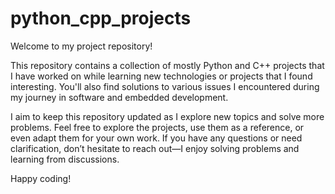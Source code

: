 # python_cpp_projects

Welcome to my project repository!

This repository contains a collection of mostly Python and C++ projects that I have worked on while learning new technologies or projects that I found interesting. You'll also find solutions to various issues I encountered during my journey in software and embedded development.

I aim to keep this repository updated as I explore new topics and solve more problems. Feel free to explore the projects, use them as a reference, or even adapt them for your own work. If you have any questions or need clarification, don’t hesitate to reach out—I enjoy solving problems and learning from discussions.

Happy coding!